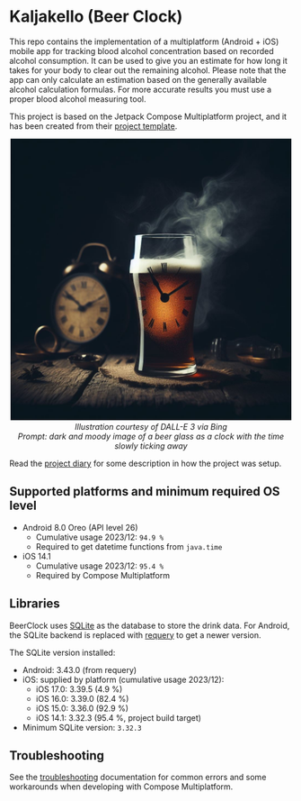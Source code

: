 # Kaljakello (Beer Clock)

This repo contains the implementation of a multiplatform (Android + iOS)
mobile app for tracking blood alcohol concentration based on recorded
alcohol consumption. It can be used to give you an estimate for how long
it takes for your body to clear out the remaining alcohol. Please note
that the app can only calculate an estimation based on the generally
available alcohol calculation formulas. For more accurate results you
must use a proper blood alcohol measuring tool.

This project is based on the Jetpack Compose Multiplatform project, and
it has been created from their
[project template](https://github.com/JetBrains/compose-multiplatform-template).

<p align="center" width="100%">
<img src="beertime.jpeg" alt="Beer time" width="500" /><br />
<i>Illustration courtesy of DALL-E 3 via Bing<br />
Prompt: dark and moody image of a beer glass as a clock with the time slowly ticking away</i>
</p>

Read the [project diary](./diary/README.md) for some description in
how the project was setup.

## Supported platforms and minimum required OS level

- Android 8.0 Oreo (API level 26)
    - Cumulative usage 2023/12: `94.9 %`
    - Required to get datetime functions from `java.time`
- iOS 14.1
    - Cumulative usage 2023/12: `95.4 %`
    - Required by Compose Multiplatform

## Libraries

BeerClock uses [SQLite](https://www.sqlite.org/index.html) as the database
to store the drink data. For Android, the SQLite backend is replaced with
[requery](https://github.com/requery/requery) to get a newer version.

The SQLite version installed:

- Android: 3.43.0 (from requery)
- iOS: supplied by platform (cumulative usage 2023/12):
    - iOS 17.0: 3.39.5 (4.9 %)
    - iOS 16.0: 3.39.0 (82.4 %)
    - iOS 15.0: 3.36.0 (92.9 %)
    - iOS 14.1: 3.32.3 (95.4 %, project build target)
- Minimum SQLite version: `3.32.3`

## Troubleshooting

See the [troubleshooting](./diary/Troubleshooting.md) documentation for
common errors and some workarounds when developing with Compose
Multiplatform.
